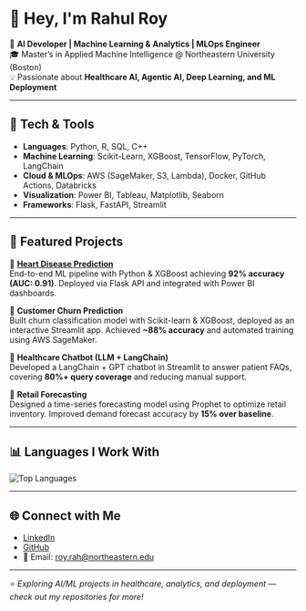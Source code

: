 # 👋 Hey, I'm Rahul Roy  

🚀 **AI Developer | Machine Learning & Analytics | MLOps Engineer**  
🎓 Master’s in Applied Machine Intelligence @ Northeastern University (Boston)  
💡 Passionate about **Healthcare AI, Agentic AI, Deep Learning, and ML Deployment**  

---

## 🔧 Tech & Tools  
- **Languages**: Python, R, SQL, C++  
- **Machine Learning**: Scikit-Learn, XGBoost, TensorFlow, PyTorch, LangChain  
- **Cloud & MLOps**: AWS (SageMaker, S3, Lambda), Docker, GitHub Actions, Databricks  
- **Visualization**: Power BI, Tableau, Matplotlib, Seaborn  
- **Frameworks**: Flask, FastAPI, Streamlit  

---

## 📂 Featured Projects  

🔹 [**Heart Disease Prediction**](https://github.com/rahul-roy56/flask-heart-disease-api)  
End-to-end ML pipeline with Python & XGBoost achieving **92% accuracy (AUC: 0.91)**. Deployed via Flask API and integrated with Power BI dashboards.  

🔹 **Customer Churn Prediction**  
Built churn classification model with Scikit-learn & XGBoost, deployed as an interactive Streamlit app. Achieved **~88% accuracy** and automated training using AWS SageMaker.  

🔹 **Healthcare Chatbot (LLM + LangChain)**  
Developed a LangChain + GPT chatbot in Streamlit to answer patient FAQs, covering **80%+ query coverage** and reducing manual support.  

🔹 **Retail Forecasting**  
Designed a time-series forecasting model using Prophet to optimize retail inventory. Improved demand forecast accuracy by **15% over baseline**.  

---

## 📊 Languages I Work With  
![Top Languages](https://github-readme-stats.vercel.app/api/top-langs/?username=rahul-roy56&layout=compact&theme=radical)  

---

## 🌐 Connect with Me  
- [LinkedIn](https://www.linkedin.com/in/rahulroy0499/)  
- [GitHub](https://github.com/rahul-roy56)  
- 📧 Email: roy.rah@northeastern.edu  

---
⭐️ *Exploring AI/ML projects in healthcare, analytics, and deployment — check out my repositories for more!*  
